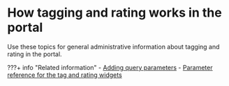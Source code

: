 # How tagging and rating works in the portal

Use these topics for general administrative information about tagging and rating in the portal.

<!--
-   **[How public and private tags and ratings work in the portal](../admin-system/tag_rate_adm_publc_privt.md)**  
Users can choose between applying a tag or rating as a private or public tag or rating.
-   **[Tagging and rating with anonymous users](../admin-system/tag_rate_adm_anonusr.md)**  
Anonymous users of the portal can tag and rate portal content, if an administrator adds the anonymous user to the appropriate roles on the virtual resources as described in the topic about Security for tagging and rating.
-   **[Grouping tags and ratings via resource categorization](../admin-system/tag_rate_adm_grp_rescat.md)**  
Users apply tags and ratings to resources. Users can tag and rate all resources that can be uniquely identified.
-   **[Normalizing tags](../admin-system/tag_rate_adm_norm_local.md)**  
The portal provides several options for normalizing tags. Normalization is a process of transforming a text fragment, such as a tag, into another, more generic representation. This bundles different spellings or grammatical versions of the same lexical word that users might use as tags, for example color, Color, COLOR, colour, colors, colored.
-   **[Type-ahead feature for the deprecated tag widget](../admin-system/tag_rate_adm_typeahead.md)**  
The tag widget from earlier HCL Portal versions provided a type-ahead feature. With the latest version of HCL Portal, that tag widget is deprecated. The type-ahead feature makes it easier for users to find suitable tags. Type-ahead supports users when they work with tags. For example, when users apply tags using the tag widget, or when they search for tags, for example by using the open search functionality, type-ahead provides users suggestions for tags that other users have applied already before. Type-ahead can also help reduce the number of variants of tags.
-   **[Filtering content for tagging](../admin-system/tag_rate_adm_filtr_cont.md)**  
You can use filtering mechanisms to control which terms users can use and which terms they cannot use as tags. The portal provides both a blacklist and a whitelist filter. -->


???+ info "Related information"
    - [Adding query parameters](../dev_tagging_and_rating/rest_api/tag_rate_api_rest_add_qparms.md)
    - [Parameter reference for the tag and rating widgets](../cfg_reference/parm_ref_tag_rate_widget/index.md)

